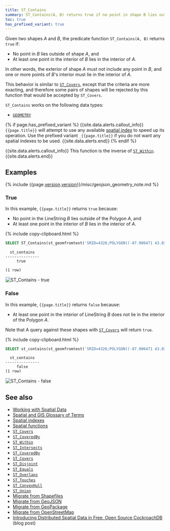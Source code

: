 ```yaml
---
title: ST_Contains
summary: ST_Contains(A, B) returns true if no point in shape B lies outside of shape A, and at least one point in the interior of B lies in the interior of A.
toc: true
has_prefixed_variant: true
---
```


Given two shapes _A_ and _B_, the predicate function `ST_Contains(A, B)` returns `true` if:

- No point in _B_ lies outside of shape _A_, and
- At least one point in the interior of _B_ lies in the interior of _A_.

In other words, the exterior of shape _A_ must not include any point in _B_, and one or more points of _B_'s interior must lie in the interior of _A_.

This behavior is similar to [`ST_Covers`](st_covers.html), except that the criteria are more exacting, and therefore some pairs of shapes will be rejected by this function that would be accepted by `ST_Covers`.

`ST_Contains` works on the following data types:

- [`GEOMETRY`](spatial-glossary.html#geometry)

{% if page.has_prefixed_variant %}
{{site.data.alerts.callout_info}}
`{{page.title}}` will attempt to use any available [spatial index](spatial-indexes.html) to speed up its operation.  Use the prefixed variant `_{{page.title}}` if you do not want any spatial indexes to be used.
{{site.data.alerts.end}}
{% endif %}

{{site.data.alerts.callout_info}}
This function is the inverse of [`ST_Within`](st_within.html).
{{site.data.alerts.end}}

## Examples

{% include {{page.[version](cluster-settings.html#setting-version).[version](cluster-settings.html#setting-version)}}/misc/geojson_geometry_note.md %}

### True

In this example, `{{page.title}}` returns `true` because:

- No point in the LineString _B_ lies outside of the Polygon _A_, and
- At least one point in the interior of _B_ lies in the interior of _A_.

{% include copy-clipboard.html %}
~~~ sql
SELECT ST_Contains(st_geomfromtext('SRID=4326;POLYGON((-87.906471 43.038902, -95.992775 36.153980, -75.704722 36.076944, -87.906471 43.038902))'), st_geomfromtext('SRID=4326;LINESTRING(-88.243385 40.116421, -87.906471 43.038902, -95.992775 36.153980)'));
~~~

~~~
  st_contains
---------------
     true

(1 row)
~~~

<img src="{{ 'images/v20.2/geospatial/st_contains_true.png' | relative_url }}" alt="ST_Contains - true" style="border:1px solid #eee;max-width:100%" />

### False

In this example, `{{page.title}}` returns `false` because:

- At least one point in the interior of LineString _B_ does not lie in the interior of the Polygon _A_.  

Note that A query against these shapes with [`ST_Covers`](st_covers.html) will return `true`.

{% include copy-clipboard.html %}
~~~ sql
SELECT st_contains(st_geomfromtext('SRID=4326;POLYGON((-87.906471 43.038902, -95.992775 36.153980, -75.704722 36.076944, -87.906471 43.038902))'), st_geomfromtext('SRID=4326;LINESTRING( -87.906471 43.038902, -95.992775 36.153980)'));
~~~

~~~
  st_contains
---------------
     false
(1 row)
~~~

<img src="{{ 'images/v20.2/geospatial/st_contains_false.png' | relative_url }}" alt="ST_Contains - false" style="border:1px solid #eee;max-width:100%" />

## See also

- [Working with Spatial Data](spatial-data.html)
- [Spatial and GIS Glossary of Terms](spatial-glossary.html)
- [Spatial indexes](spatial-indexes.html)
- [Spatial functions](functions-and-operators.html#spatial-functions)
- [`ST_Covers`](st_covers.html)
- [`ST_CoveredBy`](st_coveredby.html)
- [`ST_Within`](st_within.html)
- [`ST_Intersects`](st_intersects.html)
- [`ST_CoveredBy`](st_coveredby.html)
- [`ST_Covers`](st_covers.html)
- [`ST_Disjoint`](st_disjoint.html)
- [`ST_Equals`](st_equals.html)
- [`ST_Overlaps`](st_overlaps.html)
- [`ST_Touches`](st_touches.html)
- [`ST_ConvexHull`](st_convexhull.html)
- [`ST_Union`](st_union.html)
- [Migrate from Shapefiles](migrate-from-shapefiles.html)
- [Migrate from GeoJSON](migrate-from-geojson.html)
- [Migrate from GeoPackage](migrate-from-geopackage.html)
- [Migrate from OpenStreetMap](migrate-from-openstreetmap.html)
- [Introducing Distributed Spatial Data in Free, Open Source CockroachDB](https://www.cockroachlabs.com/blog/spatial-data/) (blog post)
